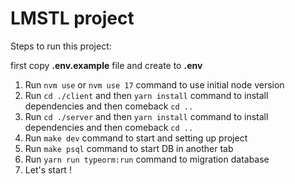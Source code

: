 # LMSTL project

Steps to run this project:

first copy **.env.example** file and create to **.env**

1. Run `nvm use` or `nvm use 17` command to use initial node version
2. Run `cd ./client` and then `yarn install` command to install dependencies and then comeback `cd ..`
3. Run `cd ./server` and then `yarn install` command to install dependencies and then comeback `cd ..`
4. Run `make dev` command to start and setting up project
5. Run `make psql` command to start DB in another tab
6. Run `yarn run typeorm:run` command to migration database
7. Let's start !
